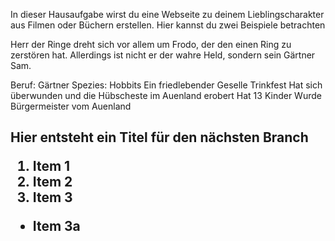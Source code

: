 In dieser Hausaufgabe wirst du eine Webseite zu deinem Lieblingscharakter 
aus Filmen oder Büchern erstellen. Hier kannst du zwei Beispiele betrachten

Herr der Ringe dreht sich vor allem um Frodo, der den einen Ring zu zerstören hat. Allerdings ist nicht er der wahre Held, sondern sein Gärtner Sam.

Beruf: Gärtner
Spezies: Hobbits
Ein friedlebender Geselle
Trinkfest
Hat sich überwunden und die Hübscheste im Auenland erobert
Hat 13 Kinder
Wurde Bürgermeister vom Auenland

<h2> Hier entsteht ein Titel für den nächsten Branch

1. Item 1
2. Item 2
3. Item 3
* Item 3a
